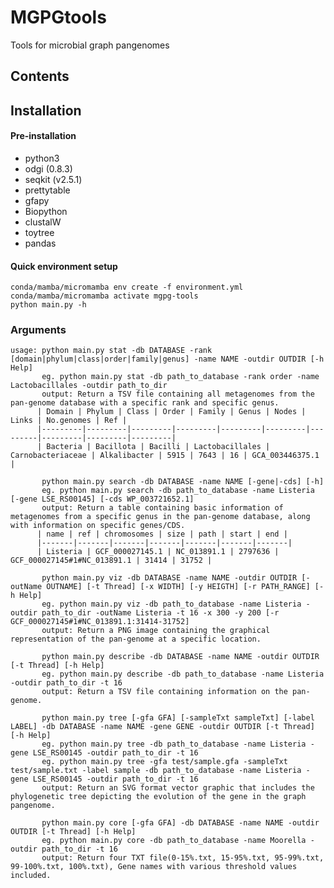 # MGPGtools
Tools for microbial graph pangenomes

## Contents

## Installation
#### Pre-installation
+ python3
+ odgi (0.8.3)
+ seqkit (v2.5.1)
+ prettytable
+ gfapy
+ Biopython
+ clustalW
+ toytree
+ pandas

#### Quick environment setup
```
conda/mamba/micromamba env create -f environment.yml
conda/mamba/micromamba activate mgpg-tools
python main.py -h
```

### Arguments
    usage: python main.py stat -db DATABASE -rank [domain|phylum|class|order|family|genus] -name NAME -outdir OUTDIR [-h Help]
           eg. python main.py stat -db path_to_database -rank order -name Lactobacillales -outdir path_to_dir
           output: Return a TSV file containing all metagenomes from the pan-genome database with a specific rank and specific genus.
          | Domain | Phylum | Class | Order | Family | Genus | Nodes | Links | No.genomes | Ref |
          |---------|---------|---------|---------|---------|---------|---------|---------|---------|---------|
          | Bacteria | Bacillota | Bacilli | Lactobacillales | Carnobacteriaceae | Alkalibacter | 5915 | 7643 | 16 | GCA_003446375.1 |

           python main.py search -db DATABASE -name NAME [-gene|-cds] [-h]
           eg. python main.py search -db path_to_database -name Listeria [-gene LSE_RS00145] [-cds WP_003721652.1]
           output: Return a table containing basic information of metagenomes from a specific genus in the pan-genome database, along with information on specific genes/CDS.
          | name | ref | chromosomes | size | path | start | end |
          |-------|-------|-------|-------|-------|-------|-------|
          | Listeria | GCF_000027145.1 | NC_013891.1 | 2797636 | GCF_000027145#1#NC_013891.1 | 31414 | 31752 |

           python main.py viz -db DATABASE -name NAME -outdir OUTDIR [-outName OUTNAME] [-t Thread] [-x WIDTH] [-y HEIGTH] [-r PATH_RANGE] [-h Help]
           eg. python main.py viz -db path_to_database -name Listeria -outdir path_to_dir -outName Listeria -t 16 -x 300 -y 200 [-r GCF_000027145#1#NC_013891.1:31414-31752]
           output: Return a PNG image containing the graphical representation of the pan-genome at a specific location.

           python main.py describe -db DATABASE -name NAME -outdir OUTDIR [-t Thread] [-h Help]
           eg. python main.py describe -db path_to_database -name Listeria -outdir path_to_dir -t 16
           output: Return a TSV file containing information on the pan-genome.

           python main.py tree [-gfa GFA] [-sampleTxt sampleTxt] [-label LABEL] -db DATABASE -name NAME -gene GENE -outdir OUTDIR [-t Thread] [-h Help]
           eg. python main.py tree -db path_to_database -name Listeria -gene LSE_RS00145 -outdir path_to_dir -t 16
           eg. python main.py tree -gfa test/sample.gfa -sampleTxt test/sample.txt -label sample -db path_to_database -name Listeria -gene LSE_RS00145 -outdir path_to_dir -t 16
           output: Return an SVG format vector graphic that includes the phylogenetic tree depicting the evolution of the gene in the graph pangenome.

           python main.py core [-gfa GFA] -db DATABASE -name NAME -outdir OUTDIR [-t Thread] [-h Help]
           eg. python main.py core -db path_to_database -name Moorella -outdir path_to_dir -t 16
           output: Return four TXT file(0-15%.txt, 15-95%.txt, 95-99%.txt, 99-100%.txt, 100%.txt), Gene names with various threshold values included.
